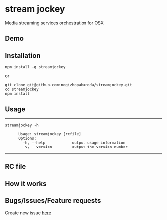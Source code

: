 # stream jockey
Media streaming services orchestration for OSX

## Demo

## Installation
```shell
npm install -g streamjockey
```
or
```shell
git clone git@github.com:nogizhopaboroda/streamjockey.git
cd streamjockey
npm install
```

## Usage

***
```shell
streamjockey -h

      Usage: streamjockey [rcfile]
      Options:
        -h, --help            output usage information
        -v, --version         output the version number
```
***

## RC file

## How it works

## Bugs/Issues/Feature requests
Create new issue [here](https://github.com/nogizhopaboroda/streamjockey/issues)
